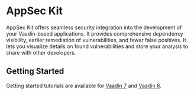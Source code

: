 # AppSec Kit

AppSec Kit offers seamless security integration into the development of your Vaadin-based applications. It provides comprehensive dependency visibility, earlier remediation of vulnerabilities, and fewer false positives. It lets you visualize details on found vulnerabilities and store your analysis to share with other developers.

## Getting Started

Getting started tutorials are available for [Vaadin 7](https://vaadin.com/docs/v7/appseckit/getting-started) and [Vaadin 8](https://vaadin.com/docs/v8/appseckit/getting-started).
